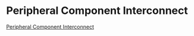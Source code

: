 Peripheral Component Interconnect
==


[Peripheral Component Interconnect](https://es.wikipedia.org/wiki/Peripheral_Component_Interconnect)
